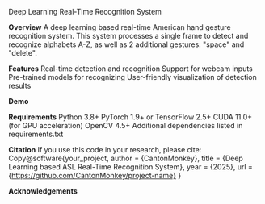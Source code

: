 Deep Learning Real-Time Recognition System

**Overview**
A deep learning based real-time American hand gesture recognition system. This system processes a single frame to detect and recognize alphabets A-Z, as well as 2 additional gestures: "space" and "delete".

**Features**
Real-time detection and recognition
Support for webcam inputs
Pre-trained models for recognizing
User-friendly visualization of detection results

**Demo**

**Requirements**
Python 3.8+
PyTorch 1.9+ or TensorFlow 2.5+
CUDA 11.0+ (for GPU acceleration)
OpenCV 4.5+
Additional dependencies listed in requirements.txt


**Citation**
If you use this code in your research, please cite:
Copy@software{your_project,
  author = {CantonMonkey},
  title = {Deep Learning based ASL Real-Time Recognition System},
  year = {2025},
  url = {https://github.com/CantonMonkey/project-name}
}

**Acknowledgements**
